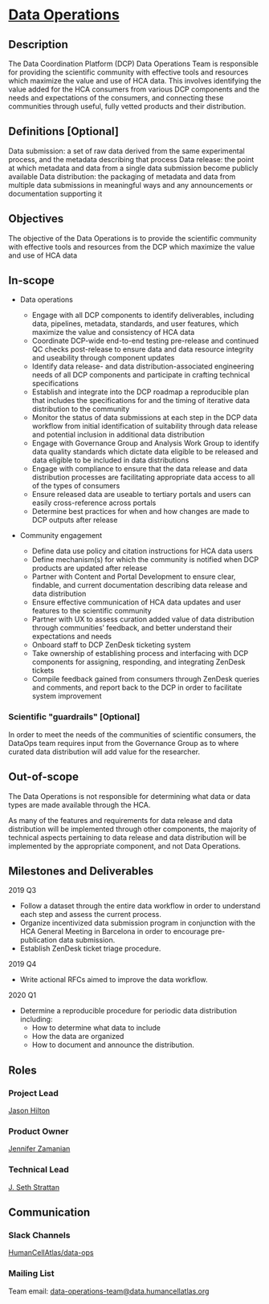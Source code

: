 # [Data Operations](mailto:data-operations-team@data.humancellatlas.org)


## Description

The Data Coordination Platform (DCP) Data Operations Team is responsible for providing the scientific community with effective tools and resources which maximize the value and use of HCA data. This involves identifying the value added for the HCA consumers from various DCP components and the needs and expectations of the consumers, and connecting these communities through useful, fully vetted products and their distribution.

## Definitions [Optional]

Data submission: a set of raw data derived from the same experimental process, and the metadata describing that process
Data release: the point at which metadata and data from a single data submission become publicly available
Data distribution: the packaging of metadata and data from multiple data submissions in meaningful ways and any announcements or documentation supporting it

## Objectives

The objective of the Data Operations is to provide the scientific community with effective tools and resources from the DCP which maximize the value and use of HCA data

## In-scope

- Data operations
  - Engage with all DCP components to identify deliverables, including data, pipelines, metadata, standards, and user features, which maximize the value and consistency of HCA data
  - Coordinate DCP-wide end-to-end testing pre-release and continued QC checks post-release to ensure data and data resource integrity and useability through component updates
  - Identify data release- and data distribution-associated engineering needs of all DCP components and participate in crafting technical specifications
  - Establish and integrate into the DCP roadmap a reproducible plan that includes the specifications for and the timing of iterative data distribution to the community
  - Monitor the status of data submissions at each step in the DCP data workflow from initial identification of suitability through data release and potential inclusion in additional data distribution
  - Engage with Governance Group and Analysis Work Group to identify data quality standards which dictate data eligible to be released and data eligible to be included in data distributions
  - Engage with compliance to ensure that the data release and data distribution processes are facilitating appropriate data access to all of the types of consumers
  - Ensure released data are useable to tertiary portals and users can easily cross-reference across portals
  - Determine best practices for when and how changes are made to DCP outputs after release

- Community engagement
  - Define data use policy and citation instructions for HCA data users
  - Define mechanism(s) for which the community is notified when DCP products are updated after release
  - Partner with Content and Portal Development to ensure clear, findable, and current documentation describing data release and data distribution
  - Ensure effective communication of HCA data updates and user features to the scientific community
  - Partner with UX to assess curation added value of data distribution through communities’ feedback, and better understand their expectations and needs
  - Onboard staff to DCP ZenDesk ticketing system
  - Take ownership of establishing process and interfacing with DCP components for assigning, responding, and integrating ZenDesk tickets
  - Compile feedback gained from consumers through ZenDesk queries and comments, and report back to the DCP in order to facilitate system improvement 



### Scientific "guardrails" [Optional]

In order to meet the needs of the communities of scientific consumers, the DataOps team requires input from the Governance Group as to where curated data distribution will add value for the researcher.

## Out-of-scope

The Data Operations is not responsible for determining what data or data types are made available through the HCA.

As many of the features and requirements for data release and data distribution will be implemented through other components, the majority of technical aspects pertaining to data release and data distribution will be implemented by the appropriate component, and not Data Operations.

## Milestones and Deliverables

2019 Q3
- Follow a dataset through the entire data workflow in order to understand each step and assess the current process. 
- Organize incentivized data submission program in conjunction with the HCA General Meeting in Barcelona in order to encourage pre-publication data submission. 
- Establish ZenDesk ticket triage procedure.

2019 Q4
- Write actional RFCs aimed to improve the data workflow.

2020 Q1
- Determine a reproducible procedure for periodic data distribution including:
  - How to determine what data to include
  - How the data are organized
  - How to document and announce the distribution.


## Roles

### Project Lead

[Jason Hilton](mailto:jahilton@stanford.edu)

### Product Owner

[Jennifer Zamanian](mailto:jlz@stanford.edu)

### Technical Lead

[J. Seth Strattan](mailto:jseth@stanford.edu)

## Communication
### Slack Channels
[HumanCellAtlas/data-ops](https://humancellatlas.slack.com/messages/data-ops)

### Mailing List
Team email: data-operations-team@data.humancellatlas.org
